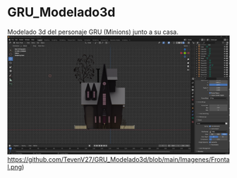 # GRU_Modelado3d
Modelado 3d del personaje GRU (Minions) junto a su casa.
![Texto alternativo](https://github.com/TevenV27/GRU_Modelado3d/blob/main/Imagenes/Frontal.png)https://github.com/TevenV27/GRU_Modelado3d/blob/main/Imagenes/Frontal.png)
